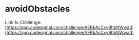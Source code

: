 # avoidObstacles

Link to Challenge: [https://app.codesignal.com/challenge/AEKkAcCxy9hbNWwad](https://app.codesignal.com/challenge/AEKkAcCxy9hbNWwad)